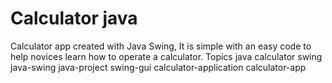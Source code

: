 # Calculator java
Calculator app created with Java Swing, It is simple with an easy code to help novices learn how to operate a calculator.  Topics java calculator swing java-swing java-project swing-gui calculator-application calculator-app
